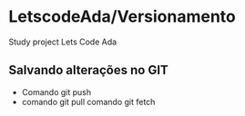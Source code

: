 # LetscodeAda/Versionamento
Study project Lets Code Ada

## Salvando alterações no GIT
* Comando git push
* comando git pull
comando git fetch
